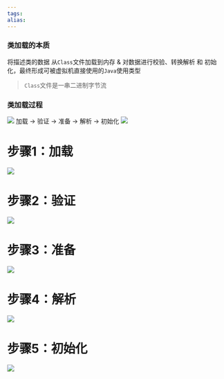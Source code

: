 ```yaml
---
tags: 
alias:
---
```


### 类加载的本质
将描述类的数据 从`Class`文件加载到内存 & 对数据进行校验、转换解析 和 初始化，最终形成可被虚拟机直接使用的`Java`使用类型

> `Class`文件是一串二进制字节流

### 类加载过程
![](https://upload-images.jianshu.io/upload_images/944365-31072687a32f8861.png?imageMogr2/auto-orient/strip|imageView2/2/format/webp)
加载 -> 验证 -> 准备 -> 解析 -> 初始化
![](https://upload-images.jianshu.io/upload_images/944365-6f1d148aa90ea914.png?imageMogr2/auto-orient/strip|imageView2/2/format/webp)

# 步骤1：加载
![](https://upload-images.jianshu.io/upload_images/944365-248b92b723ae3aa6.png?imageMogr2/auto-orient/strip|imageView2/2/format/webp)

# 步骤2：验证
![](https://upload-images.jianshu.io/upload_images/944365-09f423a9f9e47af7.png?imageMogr2/auto-orient/strip|imageView2/2/format/webp)
# 步骤3：准备
![](https://upload-images.jianshu.io/upload_images/944365-f700de8a0d2b4ef0.png?imageMogr2/auto-orient/strip|imageView2/2/format/webp)
# 步骤4：解析
![](https://upload-images.jianshu.io/upload_images/944365-ae7602d88369eae8.png?imageMogr2/auto-orient/strip|imageView2/2/format/webp)
# 步骤5：初始化
![](https://upload-images.jianshu.io/upload_images/944365-3064969a380dde0b.png?imageMogr2/auto-orient/strip|imageView2/2/format/webp)












